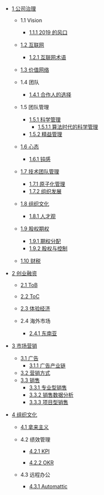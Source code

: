   - [1 公司治理](/公司治理/README.md)
    - 1.1 Vision
      - [1.1.1 2019 的风口](/公司治理/Vision/2019%20的风口.md)
    - [1.2 互联网](/公司治理/互联网/README.md)
      - [1.2.1 互联网术语](/公司治理/互联网/互联网术语.md)
    - [1.3 价值网络](/公司治理/价值网络/README.md)
      
    - 1.4 团队
      - [1.4.1 合作人的选择](/公司治理/团队/合作人的选择.md)
    - 1.5 团队管理
      - [1.5.1 科学管理](/公司治理/团队管理/科学管理/README.md)
        - [1.5.1.1 算法时代的科学管理](/公司治理/团队管理/科学管理/算法时代的科学管理.md)
      - [1.5.2 精益管理](/公司治理/团队管理/精益管理/README.md)
        
    - [1.6 心态](/公司治理/心态/README.md)
      - [1.6.1 钝感](/公司治理/心态/钝感.md)
    - [1.7 技术团队管理](/公司治理/技术团队管理/README.md)
      - [1.7.1 原子化管理](/公司治理/技术团队管理/原子化管理.md)
      - [1.7.2 组织发展](/公司治理/技术团队管理/组织发展.md)
    - [1.8 组织文化](/公司治理/组织文化/README.md)
      - [1.8.1 人才观](/公司治理/组织文化/人才观.md)
    - [1.9 股权期权](/公司治理/股权期权/README.md)
      - [1.9.1 期权分配](/公司治理/股权期权/期权分配.md)
      - [1.9.2 股权与控制](/公司治理/股权期权/股权与控制/README.md)
        
    - [1.10 财税](/公司治理/财税/README.md)
      
  - [2 创业融资](/创业融资/README.md)
    - [2.1 ToB](/创业融资/ToB/README.md)
      
    - [2.2 ToC](/创业融资/ToC/README.md)
      
    - [2.3 体验经济](/创业融资/体验经济/README.md)
      
    - 2.4 海外市场
      - [2.4.1 东南亚](/创业融资/海外市场/东南亚.md)
  - [3 市场营销](/市场营销/README.md)
    - [3.1 广告](/市场营销/广告/README.md)
      - [3.1.1 广告产业链](/市场营销/广告/广告产业链.md)
    - [3.2 营销方式](/市场营销/营销方式.md)
    - [3.3 销售](/市场营销/销售/README.md)
      - [3.3.1 专业型销售](/市场营销/销售/专业型销售.md)
      - [3.3.2 销售数据分析](/市场营销/销售/销售数据分析.md)
      - [3.3.3 项目型销售](/市场营销/销售/项目型销售.md)
  - [4 组织文化](/组织文化/README.md)
    - [4.1 拿来主义](/组织文化/拿来主义.md)
    - 4.2 绩效管理
      - [4.2.1 KPI](/组织文化/绩效管理/KPI/README.md)
        
      - [4.2.2 OKR](/组织文化/绩效管理/OKR/README.md)
        
    - 4.3 远程办公
      - [4.3.1 Automattic](/组织文化/远程办公/Automattic.md)